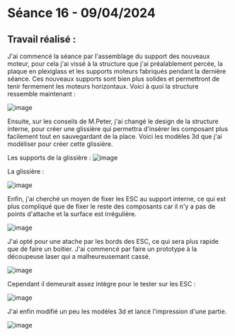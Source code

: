 # **Séance 16 - 09/04/2024**
## Travail réalisé :
J'ai commencé la séance par l'assemblage du support des nouveaux moteur, pour cela j'ai vissé à la structure que j'ai préalablement percée, la plaque en plexiglass et les supports moteurs fabriqués pendant la dernière séance. Ces nouveaux supports sont bien plus solides et permettront de tenir fermement les moteurs horizontaux. Voici à quoi la structure ressemble maintenant :

![image](https://github.com/TibaudoRomain/ProjetAR/assets/146826729/2997f6d8-541d-4d32-99df-fb51363b0285)

Ensuite, sur les conseils de M.Peter, j'ai changé le design de la structure interne, pour créer une glissière qui permettra d'insérer les composant plus facilement tout en sauvegardant de la place. Voici les modèles 3d que j'ai modéliser pour créer cette glissière.

Les supports de la glissière :
![image](https://github.com/TibaudoRomain/ProjetAR/assets/146826729/ea9ef542-087b-4f4d-94a5-3c1a767eae95)

La glissière :

![image](https://github.com/TibaudoRomain/ProjetAR/assets/146826729/f13a8de6-16a6-4962-81e2-42dea756c4ee)

Enfin, j'ai cherché un moyen de fixer les ESC au support interne, ce qui est plus compliqué que de fixer le reste des composants car il n'y a pas de points d'attache et la surface est irrégulière.

![image](https://github.com/TibaudoRomain/ProjetAR/assets/146826729/ac6901ce-8a7b-4fc9-a6e9-9a9cb895df0d)

J'ai opté pour une atache par les bords des ESC, ce qui sera plus rapide que de faire un boitier. J'ai commencé par faire un prototype à la découpeuse laser qui a malheureusemant cassé.

![image](https://github.com/TibaudoRomain/ProjetAR/assets/146826729/cae3fd74-b4a8-418e-a802-626db5851a31)

Cependant il demeurait assez intègre pour le tester sur les ESC :

![image](https://github.com/TibaudoRomain/ProjetAR/assets/146826729/3e988b6c-771e-4371-ba29-1648192247ab)

J'ai enfin modifié un peu les modèles 3d et lancé l'impression d'une partie. 

![image](https://github.com/TibaudoRomain/ProjetAR/assets/146826729/08a9dabf-899e-40b2-b09b-abd48476ae52)

